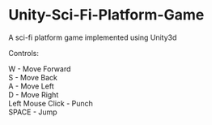 # Unity-Sci-Fi-Platform-Game
A sci-fi platform game implemented using Unity3d

Controls:

W - Move Forward <br />
S - Move Back <br />
A - Move Left <br />
D - Move Right <br />
Left Mouse Click - Punch <br />
SPACE - Jump <br />
